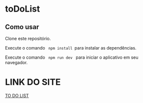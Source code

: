 # toDoList

## Como usar
 <p> Clone este repositório. </p>
 <p>Execute o comando <code> npm install </code>para instalar as dependências. </p>
 <p>Execute o comando <code> npm run dev </code> para iniciar o aplicativo em seu navegador.</p>
 
 # LINK DO SITE
 <a href="https://todolistbr.netlify.app/" target="_blank"> TO DO LIST </a>
